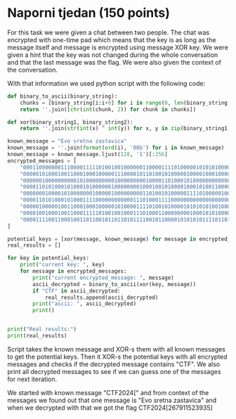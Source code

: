 # Naporni tjedan (150 points)

For this task we were given a chat between two people. 
The chat was encrypted with one-time pad which means that the key
is as long as the message itself and message is encrypted using message XOR key.
We were given a hint that the key was not changed during the whole conversation
and that the last message was the flag. We were also given the context of the conversation.

With that information we used python script with the following code:

```python
def binary_to_ascii(binary_string):
    chunks = [binary_string[i:i+8] for i in range(0, len(binary_string), 8)]
    return ''.join([chr(int(chunk, 2)) for chunk in chunks])

def xor(binary_string1, binary_string2):
    return ''.join(str(int(x) ^ int(y)) for x, y in zip(binary_string1, binary_string2))

known_message = "Evo sretna zastavica"
known_message = ''.join(format(ord(i), '08b') for i in known_message)
known_message = known_message.ljust(128, '1')[:256]
encrypted_messages = [
    "000110000000111000011111010010010000001100001111010000010101010000000110010011000001101001000001000100000000111001010010000001000000000000000010000011010000000000000000",
    "000001010001001100010001000001110000101101001010000010000100010000001100000000010000011000000000000110100000111001010010000111110000110000001110000010110000001100011110",
    "000000100000000001010000000001000000000100001101000101000000000000001101000011010000011101000001000001110100111100000001000110110001101100011110000100110101101100010111",
    "000011010100010100010100000010000000010001001010000100010100110000000000000101100100100101011010000101010001110000000110000110110100100100000010000011110101111000000000",
    "000000010000101000000010000010000000001101001010000011110100000100011001000001010001101001000001000000000000011001010010000110000000100000001110000001010001001000010001",
    "000011010100010100011110000000000001110100011110000000000000000000000110000000100000110101000001010101000001110000000000000100010001110100000010000001010100000000011110",
    "000001000001001100010001000001010000111101001010000101010101001000001100000011100000100001010100000111010100111100010001000100010100100100000001000000110101101100010110",
    "000010010001001100011111010010010001110100011000000001000101010000000111000011010100100101011010000101010001110000000110000101010001111100000101000010010000000000000101",
    "000011110011000100110110010110110101111001011000010101010111101101011011010110100101111000011001010001010101111001000111010001100101101001010101010110010101010001100010"
]

potential_keys = [xor(message, known_message) for message in encrypted_messages]
real_results = []

for key in potential_keys:
    print("current key: ", key)
    for message in encrypted_messages:
        print("current encrypted_message: ", message)
        ascii_decrypted = binary_to_ascii(xor(key, message))
        if "CTF" in ascii_decrypted:
            real_results.append(ascii_decrypted)
        print("ascii: ", ascii_decrypted)
        print()


print("Real results:")
print(real_results)
```

Script takes the known message and XOR-s them with all known messages to get the potential keys.
Then it XOR-s the potential keys with all encrypted messages and checks if the decrypted message contains "CTF".
We also print all decrypted messages to see if we can guess one of the messages for next iteration.

We started with known message "CTF2024[" and from context of the messages we found out
that one message is "Evo sretna zastavica" and when we decrypted with that we got the flag CTF2024[267911523935]